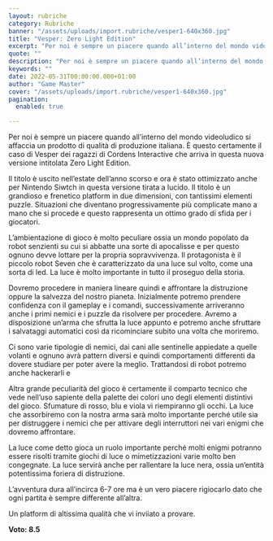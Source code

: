 ```yaml
---
layout: rubriche
category: Rubriche
banner: "/assets/uploads/import.rubriche/vesper1-640x360.jpg"
title: "Vesper: Zero Light Edition"
excerpt: "Per noi è sempre un piacere quando all’interno del mondo videoludico si affaccia un prodotto di qualità di produzione italiana. È questo certamente il caso di Vesper dei ragazzi di Cordens Interactive che arriva in questa nuova versione intitolata Zero Light Edition. Il titolo è uscito nell’estate dell’anno scorso e ora è stato ottimizzato anche [&hellip"
quote: ""
description: "Per noi è sempre un piacere quando all’interno del mondo videoludico si affaccia un prodotto di qualità di produzione italiana. È questo certamente il caso di Vesper dei ragazzi di Cordens Interactive che arriva in questa nuova versione intitolata Zero Light Edition. Il titolo è uscito nell’estate dell’anno scorso e ora è stato ottimizzato anche [&hellip"
keywords: ""
date: 2022-05-31T00:00:00.000+01:00
author: "Game Master"
cover: "/assets/uploads/import.rubriche/vesper1-640x360.jpg"
pagination:
  enabled: true

---
```


Per noi è sempre un piacere quando all’interno del mondo videoludico si affaccia un prodotto di qualità di produzione italiana. È questo certamente il caso di Vesper dei ragazzi di Cordens Interactive che arriva in questa nuova versione intitolata Zero Light Edition.

Il titolo è uscito nell’estate dell’anno scorso e ora è stato ottimizzato anche per Nintendo Siwtch in questa versione tirata a lucido. Il titolo è un grandioso e frenetico platform in due dimensioni, con tantissimi elementi puzzle. Situazioni che diventano progressivamente più complicate mano a mano che si procede e questo rappresenta un ottimo grado di sfida per i giocatori.

L’ambientazione di gioco è molto peculiare ossia un mondo popolato da robot senzienti su cui si abbatte una sorte di apocalisse e per questo ognuno devve lottare per la propria sopravvivenza. Il protagonista è il piccolo robot Seven che è caratterizzato da una luce sul volto, come una sorta di led. La luce è molto importante in tutto il proseguo della storia.

Dovremo procedere in maniera lineare quindi e affrontare la distruzione oppure la salvezza del nostro pianeta. Inizialmente potremo prendere confidenza con il gameplay e i comandi, successivamente arriveranno anche i primi nemici e i puzzle da risolvere per procedere. Avremo a disposizione un’arma che sfrutta la luce appunto e potremo anche sfruttare i salvataggi automatici così da ricominciare subito una volta che moriremo.

Ci sono varie tipologie di nemici, dai cani alle sentinelle appiedate a quelle volanti e ognuno avrà pattern diversi e quindi comportamenti differenti da dovere studiare per poter avere la meglio. Trattandosi di robot potremo anche hackerarli e

Altra grande peculiarità del gioco è certamente il comparto tecnico che vede nell’uso sapiente della palette dei colori uno degli elementi distintivi del gioco. Sfumature di rosso, blu e viola vi riempiranno gli occhi. La luce che assorbiremo con la nostra arma sarà molto importante perché utile sia per distruggere i nemici che per attivare degli interruttori nei vari enigmi che dovremo affrontare.

La luce come detto gioca un ruolo importante perché molti enigmi potranno essere risolti tramite giochi di luce o mimetizzazioni varie molto ben congegnate. La luce servirà anche per rallentare la luce nera, ossia un’entità potentissima foriera di distruzione.

L’avventura dura all’incirca 6-7 ore ma è un vero piacere rigiocarlo dato che ogni partita è sempre differente all’altra.

Un platform di altissima qualità che vi inviiato a provare.

**Voto: 8.5**